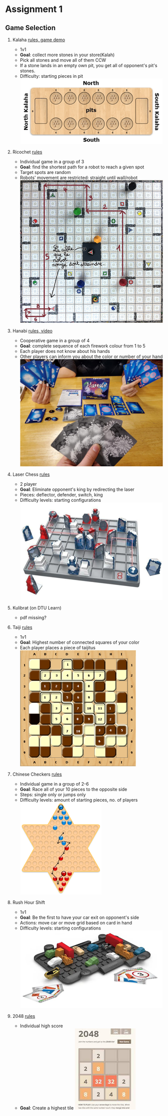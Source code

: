 # Assignment 1

## Game Selection

1. Kalaha [rules, game demo](http://kalaha.krus.dk/)
    - 1v1
    - **Goal**: collect more stones in your store(Kalah)
    - Pick all stones and move all of them CCW
    - If a stone lands in an empty own pit, you get all of opponent's pit's stones.
    - Difficulty: starting pieces in pit
![kalaha](assets/kalaha.jpg)

2. Ricochet [rules](https://en.wikipedia.org/wiki/Ricochet_Robots)
    - Individual game in a group of 3
    - **Goal**: find the shortest path for a robot to reach a given spot
    - Target spots are random
    - Robots' movement are restricted: straight until wall/robot
![ricochet_robot](assets/ricochet_robot.jpg)

3. Hanabi [rules, video](https://boardgamegeek.com/boardgame/98778/hanabi)
    - Cooperative game in a group of 4
    - **Goal**: complete sequence of each firework colour from 1 to 5
    - Each player does not know about his hands
    - Other players can inform you about the color or number of your hand
![hanabi](assets/hanabi.jpg)

4. Laser Chess [rules](https://www.thinkfun.com/products/laser-chess/)
    - 2 player
    - **Goal**: Eliminate opponent's king by redirecting the laser
    - Pieces: deflector, defender, switch, king
    - Difficulty levels: starting configurations
![laser_chess](assets/laser_chess.png)

5. Kulibrat (on DTU Learn)
    - pdf missing?

6. Taiji [rules](https://www.iggamecenter.com/en/rules/taiji)
    - 1v1
    - **Goal**: Highest number of connected squares of your color
    - Each player places a piece of taijitus
![taiji](assets/taiji.png)

7. Chinese Checkers [rules](https://en.wikipedia.org/wiki/Chinese_checkers)
    - Individual game in a group of 2-6
    - **Goal**: Race all of your 10 pieces to the opposite side
    - Steps: single only or jumps only
    - Difficulty levels: amount of starting pieces, no. of players
![chinese_checkers](assets/chinese_checkers.png)
    
8. Rush Hour Shift
    - 1v1
    - **Goal**: Be the first to have your car exit on opponent's side
    - Actions: move car or move grid based on card in hand
    - Difficulty levels: starting configurations
![rush_hour](assets/rush_hour.png)

9. 2048 [rules](https://en.wikipedia.org/wiki/2048_(video_game))
    - Individual high score
    - **Goal**: Create a highest tile
![2048](assets/2048.jpg)

